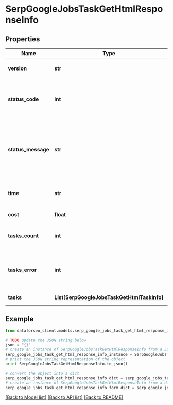 # SerpGoogleJobsTaskGetHtmlResponseInfo


## Properties

Name | Type | Description | Notes
------------ | ------------- | ------------- | -------------
**version** | **str** | the current version of the API | [optional] 
**status_code** | **int** | general status code you can find the full list of the response codes here | [optional] 
**status_message** | **str** | general informational message you can find the full list of general informational messages here | [optional] 
**time** | **str** | total execution time, seconds | [optional] 
**cost** | **float** | total tasks cost, USD | [optional] 
**tasks_count** | **int** | the number of tasks in the tasks array | [optional] 
**tasks_error** | **int** | the number of tasks in the tasks array returned with an error | [optional] 
**tasks** | [**List[SerpGoogleJobsTaskGetHtmlTaskInfo]**](SerpGoogleJobsTaskGetHtmlTaskInfo.md) | array of tasks | [optional] 

## Example

```python
from dataforseo_client.models.serp_google_jobs_task_get_html_response_info import SerpGoogleJobsTaskGetHtmlResponseInfo

# TODO update the JSON string below
json = "{}"
# create an instance of SerpGoogleJobsTaskGetHtmlResponseInfo from a JSON string
serp_google_jobs_task_get_html_response_info_instance = SerpGoogleJobsTaskGetHtmlResponseInfo.from_json(json)
# print the JSON string representation of the object
print SerpGoogleJobsTaskGetHtmlResponseInfo.to_json()

# convert the object into a dict
serp_google_jobs_task_get_html_response_info_dict = serp_google_jobs_task_get_html_response_info_instance.to_dict()
# create an instance of SerpGoogleJobsTaskGetHtmlResponseInfo from a dict
serp_google_jobs_task_get_html_response_info_form_dict = serp_google_jobs_task_get_html_response_info.from_dict(serp_google_jobs_task_get_html_response_info_dict)
```
[[Back to Model list]](../README.md#documentation-for-models) [[Back to API list]](../README.md#documentation-for-api-endpoints) [[Back to README]](../README.md)


